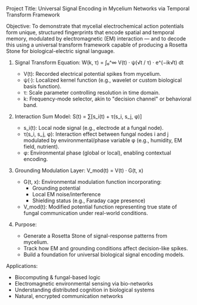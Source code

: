 Project Title: Universal Signal Encoding in Mycelium Networks via Temporal Transform Framework

Objective:
To demonstrate that mycelial electrochemical action potentials form unique, structured fingerprints that encode spatial and temporal memory, modulated by electromagnetic (EM) interaction — and to decode this using a universal transform framework capable of producing a Rosetta Stone for biological-electric signal language.

1. Signal Transform Equation:
   W(k, τ) = ∫₀^∞ V(t) · ψ(√t / τ) · e^(−ik√t) dt

   - V(t): Recorded electrical potential spikes from mycelium.
   - ψ(·): Localized kernel function (e.g., wavelet or custom biological basis function).
   - τ: Scale parameter controlling resolution in time domain.
   - k: Frequency-mode selector, akin to "decision channel" or behavioral band.

2. Interaction Sum Model:
   S(t) = ∑[s_i(t) + τ(s_i, s_j, φ)]

   - s_i(t): Local node signal (e.g., electrode at a fungal node).
   - τ(s_i, s_j, φ): Interaction effect between fungal nodes i and j modulated by environmental/phase variable φ (e.g., humidity, EM field, nutrient).
   - φ: Environmental phase (global or local), enabling contextual encoding.

3. Grounding Modulation Layer:
   V_mod(t) = V(t) · G(t, x)

   - G(t, x): Environmental modulation function incorporating:
     - Grounding potential
     - Local EM noise/interference
     - Shielding status (e.g., Faraday cage presence)
   - V_mod(t): Modified potential function representing true state of fungal communication under real-world conditions.

4. Purpose:
   - Generate a Rosetta Stone of signal-response patterns from mycelium.
   - Track how EM and grounding conditions affect decision-like spikes.
   - Build a foundation for universal biological signal encoding models.

Applications:
   - Biocomputing & fungal-based logic
   - Electromagnetic environmental sensing via bio-networks
   - Understanding distributed cognition in biological systems
   - Natural, encrypted communication networks
